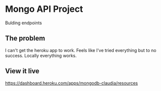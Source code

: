 # Mongo API Project

Bulding endpoints 

## The problem

I can't get the heroku app to work. Feels like I've tried everything but to no success. 
Locally everything works. 

## View it live

https://dashboard.heroku.com/apps/mongodb-claudia/resources
